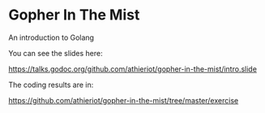 # Gopher In The Mist

An introduction to Golang

You can see the slides here:

https://talks.godoc.org/github.com/athieriot/gopher-in-the-mist/intro.slide

The coding results are in:

https://github.com/athieriot/gopher-in-the-mist/tree/master/exercise
